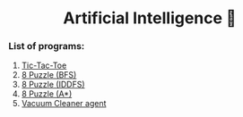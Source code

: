 <div align="center">
  <h1>Artificial Intelligence 🤖</h1>
</div>

### List of programs:

<div>
  <ol>
    <li><a href="https://github.com/vineethbv/3rd-year-labs/tree/main/AI/TicTacToe">Tic-Tac-Toe</a></li>
    <li><a href="https://github.com/vineethbv/3rd-year-labs/tree/main/AI/BFS_8Puzzle">8 Puzzle (BFS)</a></li>
    <li><a href="https://github.com/vineethbv/3rd-year-labs/tree/main/AI/IDDFS_8Puzzle">8 Puzzle (IDDFS)</a></li>
    <li><a href="https://github.com/vineethbv/3rd-year-labs/tree/main/AI/A*_8Puzzle">8 Puzzle (A*)</a></li>
    <li><a href="https://github.com/vinsdragonis/3rd-year-labs/tree/main/AI/Vacuum%20Cleaner">Vacuum Cleaner agent</a></li>
  </ol>
</div>
